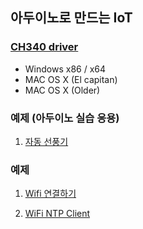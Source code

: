 ## 아두이노로 만드는 IoT

### [CH340 driver](https://github.com/iamchiwon/iot_with_arduino/tree/master/ch340_driver)

- Windows x86 / x64
- MAC OS X (El capitan)
- MAC OS X (Older)

### 예제 (아두이노 실습 응용)

1. [자동 선풍기](https://github.com/iamchiwon/iot_with_arduino/tree/master/Auto_Fan)

### 예제

1. [Wifi 연결하기](https://github.com/iamchiwon/iot_with_arduino/tree/master/WiFi-Connecting)

2. [WiFi NTP Client](https://github.com/iamchiwon/iot_with_arduino/tree/master/WiFi_Ntp_Client)
